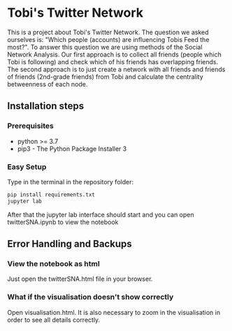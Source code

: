# Tobi's Twitter Network

This is a project about Tobi's Twitter Network. The question we asked ourselves is: "Which people (accounts) are influencing Tobis Feed the most?". To answer this question we are using methods of the Social Network Analysis. Our first approach is to collect all friends (people which Tobi is following) and check which of his friends has overlapping friends. The second approach is to just create a network with all friends and friends of friends (2nd-grade friends) from Tobi and calculate the centrality betweenness of each node.

## Installation steps

### Prerequisites

- python >= 3.7
- pip3 - The Python Package Installer 3

### Easy Setup

Type in the terminal in the repository folder:

``` bash
pip install requirements.txt
jupyter lab
```

After that the jupyter lab interface should start and you can open twitterSNA.ipynb to view the notebook

## Error Handling and Backups

### View the notebook as html 

Just open the twitterSNA.html file in your browser.

### What if the visualisation doesn't show correctly

Open visualisation.html. It is also necessary to zoom in the visualisation in order to see all details correctly.


